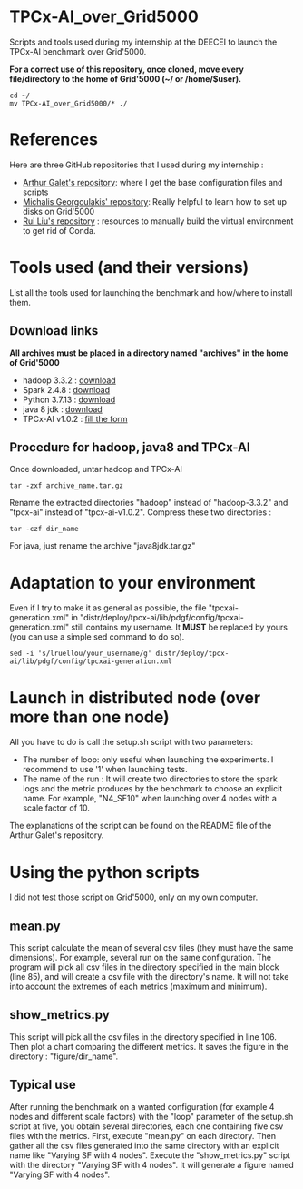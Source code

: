 # TPCx-AI_over_Grid5000
Scripts and tools used during my internship at the DEECEI to launch the TPCx-AI benchmark over Grid'5000.

**For a correct use of this repository, once cloned, move every file/directory to the home of Grid'5000 (~/ or /home/$user).**
```
cd ~/
mv TPCx-AI_over_Grid5000/* ./
```

# References
Here are three GitHub repositories that I used during my internship :
- [Arthur Galet's repository](https://github.com/ArthurGalet/tpcx-ai-grid5000): where I get the base configuration files and scripts
- [Michalis Georgoulakis' repository](https://github.com/mikegeo98/Grid-5000-TPC-H-over-HDFS-Spark): Really helpful to learn how to set up disks on Grid'5000
- [Rui Liu's repository](https://github.com/csruiliu/tpcxai-supplement/) : resources to manually build the virtual environment to get rid of Conda.

# Tools used (and their versions)
List all the tools used for launching the benchmark and how/where to install them.

## Download links
**All archives must be placed in a directory named "archives" in the home of Grid'5000**
- hadoop 3.3.2 : [download](https://archive.apache.org/dist/hadoop/common/hadoop-3.2.2/hadoop-3.2.2.tar.gz)
- Spark 2.4.8 : [download](https://archive.apache.org/dist/spark/spark-2.4.8/spark-2.4.8.tgz)
- Python 3.7.13 : [download](https://www.python.org/ftp/python/3.7.17/Python-3.7.17.tgz)
- java 8 jdk : [download](https://javadl.oracle.com/webapps/download/AutoDL?BundleId=248219_ce59cff5c23f4e2eaf4e778a117d4c5b)
- TPCx-AI v1.0.2 : [fill the form](https://www.tpc.org/TPC_Documents_Current_Versions/download_programs/tools-download-request5.asp?bm_type=TPCX-AI&bm_vers=1.0.2&mode=CURRENT-ONLY)

## Procedure for hadoop, java8 and TPCx-AI
Once downloaded, untar hadoop and TPCx-AI
```
tar -zxf archive_name.tar.gz
```
Rename the extracted directories "hadoop" instead of "hadoop-3.3.2" and "tpcx-ai" instead of "tpcx-ai-v1.0.2".
Compress these two directories :
```
tar -czf dir_name
```
For java, just rename the archive "java8jdk.tar.gz"

# Adaptation to your environment
Even if I try to make it as general as possible, the file "tpcxai-generation.xml" in "distr/deploy/tpcx-ai/lib/pdgf/config/tpcxai-generation.xml" still contains my username. It **MUST** be replaced by yours (you can use a simple sed command to do so).
```
sed -i 's/lruellou/your_username/g' distr/deploy/tpcx-ai/lib/pdgf/config/tpcxai-generation.xml
```

# Launch in distributed node (over more than one node)
All you have to do is call the setup.sh script with two parameters:
- The number of loop: only useful when launching the experiments. I recommend to use '1' when launching tests.
- The name of the run : It will create two directories to store the spark logs and the metric produces by the benchmark to choose an explicit name. For example, "N4_SF10" when launching over 4 nodes with a scale factor of 10.

The explanations of the script can be found on the README file of the Arthur Galet's repository.

# Using the python scripts
I did not test those script on Grid'5000, only on my own computer.

## mean.py
This script calculate the mean of several csv files (they must have the same dimensions). For example, several run on the same configuration. The program will pick all csv files in the directory specified in the main block (line 85), and will create a csv file with the directory's name.
It will not take into account the extremes of each metrics (maximum and minimum).

## show_metrics.py
This script will pick all the csv files in the directory specified in line 106. Then plot a chart comparing the different metrics. It saves the figure in the directory : "figure/dir_name".

## Typical use
After running the benchmark on a wanted configuration (for example 4 nodes and different scale factors) with the "loop" parameter of the setup.sh script at five, you obtain several directories, each one containing five csv files with the metrics.
First, execute "mean.py" on each directory. Then gather all the csv files generated into the same directory with an explicit name like "Varying SF with 4 nodes".
Execute the "show_metrics.py" script with the directory "Varying SF with 4 nodes". It will generate a figure named "Varying SF with 4 nodes".




